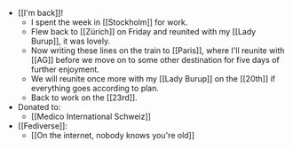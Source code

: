 - [[I'm back]]!
  - I spent the week in [[Stockholm]] for work.
  - Flew back to [[Zürich]] on Friday and reunited with my [[Lady Burup]], it was lovely.
  - Now writing these lines on the train to [[Paris]], where I'll reunite with [[AG]] before we move on to some other destination for five days of further enjoyment.
  - We will reunite once more with my [[Lady Burup]] on the [[20th]] if everything goes according to plan.
  - Back to work on the [[23rd]].
- Donated to:
  - [[Medico International Schweiz]]
- [[Fediverse]]:
  - [[On the internet, nobody knows you're old]]
